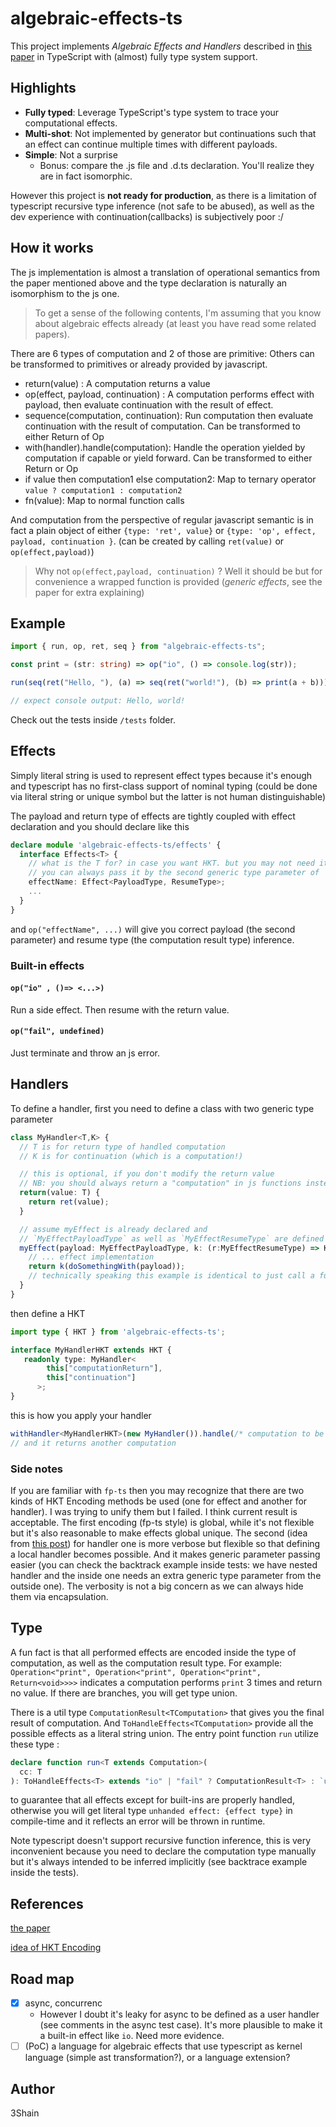 # algebraic-effects-ts

This project implements _Algebraic Effects and Handlers_ described in [this paper](https://www.eff-lang.org/handlers-tutorial.pdf) in TypeScript with (almost) fully type system support.

## Highlights

- **Fully typed**: Leverage TypeScript's type system to trace your computational effects.
- **Multi-shot**: Not implemented by generator but continuations such that an effect can continue multiple times with different payloads.
- **Simple**: Not a surprise
  - Bonus: compare the .js file and .d.ts declaration. You'll realize they are in fact isomorphic.


However this project is __not ready for production__, as there is a limitation of typescript recursive type inference (not safe to be abused), as well as the dev experience with continuation(callbacks) is subjectively poor :/

## How it works

The js implementation is almost a translation of operational semantics from the paper mentioned above and the type declaration is naturally an isomorphism to the js one.

> To get a sense of the following contents, I'm assuming that you know about algebraic effects already (at least you have read some related papers).

There are 6 types of computation and 2 of those are primitive: Others can be transformed to primitives or already provided by javascript.

- return(value) : A computation returns a value
- op(effect, payload, continuation) : A computation performs effect with payload, then evaluate continuation with the result of effect.
- sequence(computation, continuation): Run computation then evaluate continuation with the result of computation. Can be transformed to either Return of Op
- with(handler).handle(computation): Handle the operation yielded by computation if capable or yield forward. Can be transformed to either Return or Op
- if value then computation1 else computation2: Map to ternary operator `value ? computation1 : computation2`
- fn(value): Map to normal function calls

And computation from the perspective of regular javascript semantic is in fact a plain object of either `{type: 'ret', value}` or `{type: 'op', effect, payload, continuation }`. (can be created by calling `ret(value)` or `op(effect,payload)`)

> Why not `op(effect,payload, continuation)` ? Well it should be but for convenience a wrapped function is provided (_generic effects_, see the paper for extra explaining)

## Example

```ts
import { run, op, ret, seq } from "algebraic-effects-ts";

const print = (str: string) => op("io", () => console.log(str));

run(seq(ret("Hello, "), (a) => seq(ret("world!"), (b) => print(a + b))));

// expect console output: Hello, world!
```

Check out the tests inside `/tests` folder.

## Effects

Simply literal string is used to represent effect types because it's enough and typescript has no first-class support of nominal typing (could be done via literal string or unique symbol but the latter is not human distinguishable)

The payload and return type of effects are tightly coupled with effect declaration and you should declare like this

```ts
declare module 'algebraic-effects-ts/effects' {
  interface Effects<T> {
    // what is the T for? in case you want HKT. but you may not need it.
    // you can always pass it by the second generic type parameter of `op` 
    effectName: Effect<PayloadType, ResumeType>;
    ...
  }
}
```

and `op("effectName", ...)` will give you correct payload (the second parameter) and resume type (the computation result type) inference.

### Built-in effects

#### `op("io" , ()=> <...>)`

Run a side effect. Then resume with the return value.

#### `op("fail", undefined)`

Just terminate and throw an js error.

## Handlers

To define a handler, first you need to define a class with two generic type parameter

```ts
class MyHandler<T,K> {
  // T is for return type of handled computation
  // K is for continuation (which is a computation!)

  // this is optional, if you don't modify the return value
  // NB: you should always return a "computation" in js functions instead of arbitrary js value.
  return(value: T) {
    return ret(value); 
  }

  // assume myEffect is already declared and 
  // `MyEffectPayloadType` as well as `MyEffectResumeType` are defined somewhere
  myEffect(payload: MyEffectPayloadType, k: (r:MyEffectResumeType) => K) {
    // ... effect implementation
    return k(doSomethingWith(payload));
    // technically speaking this example is identical to just call a function... not a very good demonstration
  }
}
```

then define a HKT
```ts
import type { HKT } from 'algebraic-effects-ts';

interface MyHandlerHKT extends HKT {
   readonly type: MyHandler<
        this["computationReturn"],
        this["continuation"]
      >;
}
```

this is how you apply your handler

```ts
withHandler<MyHandlerHKT>(new MyHandler()).handle(/* computation to be handled */);
// and it returns another computation
```

### Side notes

If you are familiar with `fp-ts` then you may recognize that there are two kinds of HKT Encoding methods be used (one for effect and another for handler). I was trying to unify them but I failed. I think current result is acceptable. The first encoding (fp-ts style) is global, while it's not flexible but it's also reasonable to make effects global unique. The second (idea from [this post](https://dev.to/matechs/encoding-of-hkts-in-typescript-5c3)) for handler one is more verbose but flexible so that defining a local handler becomes possible. And it makes generic parameter passing easier (you can check the backtrack example inside tests: we have nested handler and the inside one needs an extra generic type parameter from the outside one). The verbosity is not a big concern as we can always hide them via encapsulation.

## Type

A fun fact is that all performed effects are encoded inside the type of computation, as well as the computation result type. For example: `Operation<"print", Operation<"print", Operation<"print", Return<void>>>>` indicates a computation performs `print` 3 times and return no value. If there are branches, you will get type union.

There is a util type `ComputationResult<TComputation>` that gives you the final result of computation. And `ToHandleEffects<TComputation>` provide all the possible effects as a literal string union. The entry point function `run` utilize these type :
```ts
declare function run<T extends Computation>(
  cc: T
): ToHandleEffects<T> extends "io" | "fail" ? ComputationResult<T> : `unhanded effect: ${Exclude<ToHandleEffects<T>, "io" | "fail">}`;
```
to guarantee that all effects except for built-ins are properly handled, otherwise you will get literal type `unhanded effect: {effect type}` in compile-time and it reflects an error will be thrown in runtime.

Note typescript doesn't support recursive function inference, this is very inconvenient because you need to declare the computation type manually but it's always intended to be inferred implicitly (see backtrace example inside the tests). 

## References

[the paper](https://www.eff-lang.org/handlers-tutorial.pdf)

[idea of HKT Encoding](https://dev.to/matechs/encoding-of-hkts-in-typescript-5c3)

## Road map

- [x] async, concurrenc
  - However I doubt it's leaky for async to be defined as a user handler (see comments in the async test case). It's more plausible to make it a built-in effect like `io`. Need more evidence.
- [ ] (PoC) a language for algebraic effects that use typescript as kernel language (simple ast transformation?), or a language extension?

## Author

3Shain
